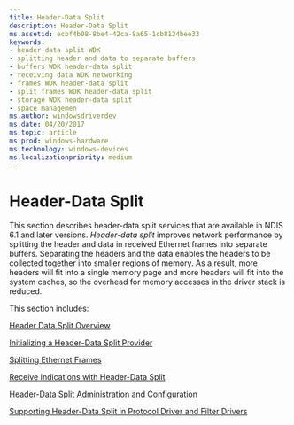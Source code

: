 ```yaml
---
title: Header-Data Split
description: Header-Data Split
ms.assetid: ecbf4b08-8be4-42ca-8a65-1cb8124bee33
keywords:
- header-data split WDK
- splitting header and data to separate buffers
- buffers WDK header-data split
- receiving data WDK networking
- frames WDK header-data split
- split frames WDK header-data split
- storage WDK header-data split
- space managemen
ms.author: windowsdriverdev
ms.date: 04/20/2017
ms.topic: article
ms.prod: windows-hardware
ms.technology: windows-devices
ms.localizationpriority: medium
---
```


# Header-Data Split





This section describes header-data split services that are available in NDIS 6.1 and later versions. *Header-data split* improves network performance by splitting the header and data in received Ethernet frames into separate buffers. Separating the headers and the data enables the headers to be collected together into smaller regions of memory. As a result, more headers will fit into a single memory page and more headers will fit into the system caches, so the overhead for memory accesses in the driver stack is reduced.

This section includes:

[Header Data Split Overview](header-data-split-overview.md)

[Initializing a Header-Data Split Provider](initializing-a-header-data-split-provider.md)

[Splitting Ethernet Frames](splitting-ethernet-frames.md)

[Receive Indications with Header-Data Split](receive-indications-with-header-data-split.md)

[Header-Data Split Administration and Configuration](header-data-split-administration-and-configuration.md)

[Supporting Header-Data Split in Protocol Driver and Filter Drivers](supporting-header-data-split-in-protocol-driver-and-filter-drivers.md)

 

 





